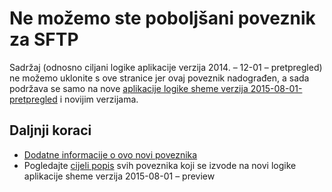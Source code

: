 <properties
    pageTitle="Pomoću poveznika SFTP u aplikacijama logike | Aplikacije servisa za Microsoft Azure"
    description="Kako stvoriti i konfigurirati aplikaciju SFTP poveznika ili API-JA i koristiti u aplikaciji logike u aplikacije servisa za Azure"
    authors="msftman"
    manager="erikre"
    editor=""
    services="logic-apps"
    documentationCenter=""/>

<tags
    ms.service="logic-apps"
    ms.workload="integration"
    ms.tgt_pltfrm="na"
    ms.devlang="na"
    ms.topic="article"
    ms.date="04/19/2016"
    ms.author="deonhe"/>

# <a name="weve-improved-the-sftp-connector"></a>Ne možemo ste poboljšani poveznik za SFTP 

Sadržaj (odnosno ciljani logike aplikacije verzija 2014. – 12-01 – pretpregled) ne možemo uklonite s ove stranice jer ovaj poveznik nadograđen, a sada podržava se samo na nove [aplikacije logike sheme verzija 2015-08-01-pretpregled](./app-service-logic-schema-2015-08-01.md) i novijim verzijama. 


## <a name="next-steps"></a>Daljnji koraci    

- [Dodatne informacije o ovo novi poveznika](../connectors/connectors-create-api-sftp.md)
- Pogledajte [cijeli popis](../connectors/apis-list.md) svih poveznika koji se izvode na novi logike aplikacije sheme verzija 2015-08-01 – preview  